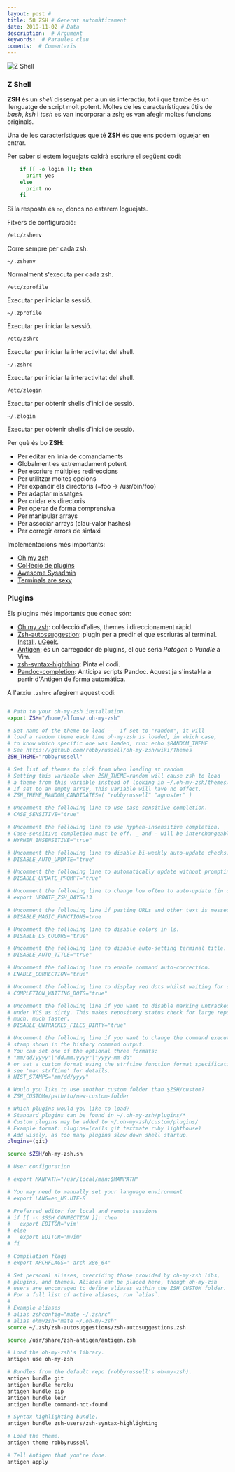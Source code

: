 ```yaml
---
layout: post #
title: 58 ZSH # Generat automàticament
date: 2019-11-02 # Data
description:  # Argument
keywords:  # Paraules clau
coments:  # Comentaris
---
```


![Z Shell](http://zshwiki.org/home/wp-content/uploads/2018/10/zshwiki-logo.gif)

### Z Shell ###

**ZSH** és un *shell* dissenyat per a un ús interactiu, tot i que també és un llenguatge de script molt potent. Moltes de les característiques útils de *bash*, *ksh* i *tcsh* es van incorporar a zsh; es van afegir moltes funcions originals.

Una de les característiques que té **ZSH** és que ens podem loguejar en entrar.

Per saber si estem loguejats caldrà escriure el següent codi:

```zsh
    if [[ -o login ]]; then
      print yes
    else
      print no
    fi
```

Si la resposta és `no`, doncs no estarem loguejats.

Fitxers de configuració:

```zsh
/etc/zshenv
```
Corre sempre per cada zsh.

```
~/.zshenv
```
Normalment s'executa per cada zsh.

```
/etc/zprofile
```
Executar per iniciar la sessió.

```
~/.zprofile
```
Executar per iniciar la sessió.

```
/etc/zshrc
```
Executar per iniciar la interactivitat del shell.

```
~/.zshrc
```
Executar per iniciar la interactivitat del shell.

```
/etc/zlogin
```
Executar per obtenir shells d'inici de sessió.

```
~/.zlogin
```
Executar per obtenir shells d'inici de sessió.


Per què és bo **ZSH**:

- Per editar en línia de comandaments
- Globalment es extremadament potent
- Per escriure múltiples redireccions
- Per utilitzar moltes opcions
- Per expandir els directoris (=foo -> /usr/bin/foo)
- Per adaptar missatges
- Per cridar els directoris
- Per operar de forma comprensiva
- Per manipular arrays
- Per associar arrays (clau-valor hashes)
- Per corregir errors de sintaxi

Implementacions més importants:

- [Oh my zsh](https://ohmyz.sh/)
- [Col·leció de plugins](https://github.com/unixorn/awesome-zsh-plugins)
- [Awesome Sysadmin](https://github.com/n1trux/awesome-sysadmin)
- [Terminals are sexy](https://github.com/k4m4/terminals-are-sexy)

### Plugins ###

Els plugins més importants que conec són:

- [Oh my zsh](https://ohmyz.sh/): col·lecció d'alies, themes i direccionament ràpid.
- [Zsh-autossuggestion](https://github.com/zsh-users/zsh-autosuggestions): plugin per a predir el que escriuràs al terminal. [Install](https://github.com/zsh-users/zsh-autosuggestions/blob/master/INSTALL.md). [uGeek](https://ugeek.github.io/blog/post/2019-07-23-plugin-zsh-autosuggestions-autocompletado-en-la-terminal.html).
- [Antigen](https://github.com/zsh-users/antigen): és un carregador de plugins, el que seria *Patogen* o *Vundle* a Vim.
- [zsh-syntax-highthing](https://github.com/zsh-users/zsh-syntax-highlighting): Pinta el codi.
- [Pandoc-completion](https://github.com/srijanshetty/zsh-pandoc-completion): Anticipa scripts Pandoc. Aquest ja s'instal·la a partir d'Antigen de forma automàtica.

A l'arxiu `.zshrc` afegirem aquest codi:

```bash

# Path to your oh-my-zsh installation.
export ZSH="/home/alfons/.oh-my-zsh"

# Set name of the theme to load --- if set to "random", it will
# load a random theme each time oh-my-zsh is loaded, in which case,
# to know which specific one was loaded, run: echo $RANDOM_THEME
# See https://github.com/robbyrussell/oh-my-zsh/wiki/Themes
ZSH_THEME="robbyrussell"

# Set list of themes to pick from when loading at random
# Setting this variable when ZSH_THEME=random will cause zsh to load
# a theme from this variable instead of looking in ~/.oh-my-zsh/themes/
# If set to an empty array, this variable will have no effect.
# ZSH_THEME_RANDOM_CANDIDATES=( "robbyrussell" "agnoster" )

# Uncomment the following line to use case-sensitive completion.
# CASE_SENSITIVE="true"

# Uncomment the following line to use hyphen-insensitive completion.
# Case-sensitive completion must be off. _ and - will be interchangeable.
# HYPHEN_INSENSITIVE="true"

# Uncomment the following line to disable bi-weekly auto-update checks.
# DISABLE_AUTO_UPDATE="true"

# Uncomment the following line to automatically update without prompting.
# DISABLE_UPDATE_PROMPT="true"

# Uncomment the following line to change how often to auto-update (in days).
# export UPDATE_ZSH_DAYS=13

# Uncomment the following line if pasting URLs and other text is messed up.
# DISABLE_MAGIC_FUNCTIONS=true

# Uncomment the following line to disable colors in ls.
# DISABLE_LS_COLORS="true"

# Uncomment the following line to disable auto-setting terminal title.
# DISABLE_AUTO_TITLE="true"

# Uncomment the following line to enable command auto-correction.
# ENABLE_CORRECTION="true"

# Uncomment the following line to display red dots whilst waiting for completion.
# COMPLETION_WAITING_DOTS="true"

# Uncomment the following line if you want to disable marking untracked files
# under VCS as dirty. This makes repository status check for large repositories
# much, much faster.
# DISABLE_UNTRACKED_FILES_DIRTY="true"

# Uncomment the following line if you want to change the command execution time
# stamp shown in the history command output.
# You can set one of the optional three formats:
# "mm/dd/yyyy"|"dd.mm.yyyy"|"yyyy-mm-dd"
# or set a custom format using the strftime function format specifications,
# see 'man strftime' for details.
# HIST_STAMPS="mm/dd/yyyy"

# Would you like to use another custom folder than $ZSH/custom?
# ZSH_CUSTOM=/path/to/new-custom-folder

# Which plugins would you like to load?
# Standard plugins can be found in ~/.oh-my-zsh/plugins/*
# Custom plugins may be added to ~/.oh-my-zsh/custom/plugins/
# Example format: plugins=(rails git textmate ruby lighthouse)
# Add wisely, as too many plugins slow down shell startup.
plugins=(git)

source $ZSH/oh-my-zsh.sh

# User configuration

# export MANPATH="/usr/local/man:$MANPATH"

# You may need to manually set your language environment
# export LANG=en_US.UTF-8

# Preferred editor for local and remote sessions
# if [[ -n $SSH_CONNECTION ]]; then
#   export EDITOR='vim'
# else
#   export EDITOR='mvim'
# fi

# Compilation flags
# export ARCHFLAGS="-arch x86_64"

# Set personal aliases, overriding those provided by oh-my-zsh libs,
# plugins, and themes. Aliases can be placed here, though oh-my-zsh
# users are encouraged to define aliases within the ZSH_CUSTOM folder.
# For a full list of active aliases, run `alias`.
#
# Example aliases
# alias zshconfig="mate ~/.zshrc"
# alias ohmyzsh="mate ~/.oh-my-zsh"
source ~/.zsh/zsh-autosuggestions/zsh-autosuggestions.zsh

source /usr/share/zsh-antigen/antigen.zsh

# Load the oh-my-zsh's library.
antigen use oh-my-zsh

# Bundles from the default repo (robbyrussell's oh-my-zsh).
antigen bundle git
antigen bundle heroku
antigen bundle pip
antigen bundle lein
antigen bundle command-not-found

# Syntax highlighting bundle.
antigen bundle zsh-users/zsh-syntax-highlighting

# Load the theme.
antigen theme robbyrussell

# Tell Antigen that you're done.
antigen apply
```
